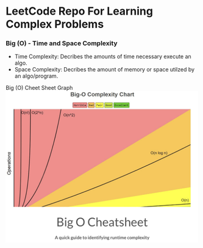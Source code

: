 # LeetCode Repo For Learning Complex Problems

### Big (O) - Time and Space Complexity
- Time Complexity: Decribes the amounts of time necessary execute an algo.
- Space Complexity: Decribes the amount of memory or space utilzed by an algo/program.

Big (O) Cheet Sheet Graph
![Cheet Sheet](https://github.com/corbynfang/leetcoderepo/blob/main/images/chart.png)
